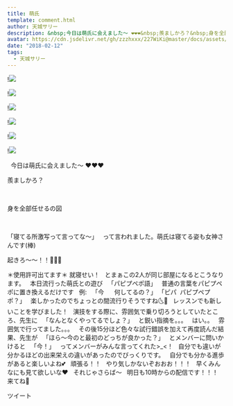 ```yaml
---
title: 萌氏
template: comment.html
author: 天城サリー
description: &nbsp;今日は萌氏に会えました〜 ❤️❤️❤️&nbsp;羨ましかろ？&nbsp;身を全部任せるの図&nbsp;「寝てる所激写って言ってな〜」&nbsp;って言われました。萌氏は寝てる姿も女神さん...
avatar: https://cdn.jsdelivr.net/gh/zzzhxxx/227WiKi@master/docs/assets/photo/avatar/sally.jpg
date: "2018-02-12"
tags:
  - 天城サリー
---
```


!![](https://cdn.jsdelivr.net/gh/227WiKi/227WiKi-image@master/blog-image/sally-2018-02-12_1.jpg)

!![](https://cdn.jsdelivr.net/gh/227WiKi/227WiKi-image@master/blog-image/sally-2018-02-12_2.jpg)

!![](https://cdn.jsdelivr.net/gh/227WiKi/227WiKi-image@master/blog-image/sally-2018-02-12_3.jpg)

!![](https://cdn.jsdelivr.net/gh/227WiKi/227WiKi-image@master/blog-image/sally-2018-02-12_4.jpg)

!![](https://cdn.jsdelivr.net/gh/227WiKi/227WiKi-image@master/blog-image/sally-2018-02-12_5.jpg)

!![](https://cdn.jsdelivr.net/gh/227WiKi/227WiKi-image@master/blog-image/sally-2018-02-12_6.jpg)



 
今日は萌氏に会えました〜 ❤️❤️❤️
 

羨ましかろ？

 

身を全部任せるの図

 



「寝てる所激写って言ってな〜」
 
って言われました。萌氏は寝てる姿も女神さんです(棒)
 



起きろ〜〜！！💢😤💢
 


＊使用許可出てます＊
就寝せい！
 
とまぁこの2人が同じ部屋になるとこうなります。
 
本日流行った萌氏との遊び
 
「パピプペポ語」
 
普通の言葉をパピプペポに置き換えるだけです
 
例:
 
「今      何してるの？」
「ピパ  パピプペプポ？」
 
楽しかったのでちょっとの間流行りそうですね🌜🌛
 
レッスンでも新しいことを学びました！
 
演技をする際に、雰囲気で乗り切ろうとしていたところ、先生に
 
「なんとなくやってるでしょ？」
 
と鋭い指摘を。。。
 
はい。。
 
雰囲気で行ってました。。。
 
その後15分ほど色々な試行錯誤を加えて再度読んだ結果、先生が
 
「ほら〜今のと最初のどっちが良かった？」
 
とメンバーに問いかけると
 
「今！」
 
ってメンバーがみんな言ってくれた>_<！
 
自分でも違いが分かるほどの出来栄えの違いがあったのでびっくりです。
 
自分でも分かる進歩があると楽しいよね💕
 
頑張る！！
 
やり気しかないぞおおお！！！
 
早くみんなにも見て欲しいな❤️
 
それじゃさらば〜
 
明日も10時からの配信です！！！
 
来てね🍪
 
 
 
 
 
 
 


ツイート




